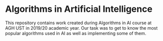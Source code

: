 # Algorithms in Artificial Intelligence 
This repository contains work created during Algorithms in AI course at AGH UST in 2019/20 academic year. 
Our task was to get to know the most popular algorithms used in AI as well as implementing some of them.
